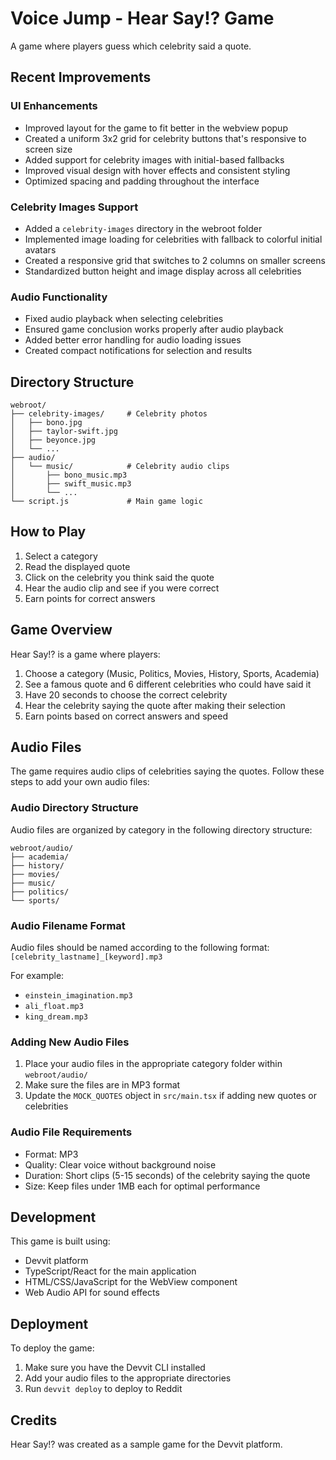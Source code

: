 # Voice Jump - Hear Say!? Game

A game where players guess which celebrity said a quote.

## Recent Improvements

### UI Enhancements
- Improved layout for the game to fit better in the webview popup
- Created a uniform 3x2 grid for celebrity buttons that's responsive to screen size
- Added support for celebrity images with initial-based fallbacks
- Improved visual design with hover effects and consistent styling
- Optimized spacing and padding throughout the interface

### Celebrity Images Support
- Added a `celebrity-images` directory in the webroot folder
- Implemented image loading for celebrities with fallback to colorful initial avatars
- Created a responsive grid that switches to 2 columns on smaller screens
- Standardized button height and image display across all celebrities

### Audio Functionality
- Fixed audio playback when selecting celebrities
- Ensured game conclusion works properly after audio playback
- Added better error handling for audio loading issues
- Created compact notifications for selection and results

## Directory Structure

```
webroot/
├── celebrity-images/     # Celebrity photos 
│   ├── bono.jpg
│   ├── taylor-swift.jpg
│   ├── beyonce.jpg
│   └── ...
├── audio/
│   └── music/            # Celebrity audio clips
│       ├── bono_music.mp3
│       ├── swift_music.mp3
│       └── ...
└── script.js             # Main game logic
```

## How to Play
1. Select a category
2. Read the displayed quote
3. Click on the celebrity you think said the quote
4. Hear the audio clip and see if you were correct
5. Earn points for correct answers

## Game Overview

Hear Say!? is a game where players:
1. Choose a category (Music, Politics, Movies, History, Sports, Academia)
2. See a famous quote and 6 different celebrities who could have said it
3. Have 20 seconds to choose the correct celebrity
4. Hear the celebrity saying the quote after making their selection
5. Earn points based on correct answers and speed

## Audio Files

The game requires audio clips of celebrities saying the quotes. Follow these steps to add your own audio files:

### Audio Directory Structure

Audio files are organized by category in the following directory structure:

```
webroot/audio/
├── academia/
├── history/
├── movies/
├── music/
├── politics/
└── sports/
```

### Audio Filename Format

Audio files should be named according to the following format:
`[celebrity_lastname]_[keyword].mp3`

For example:
- `einstein_imagination.mp3`
- `ali_float.mp3`
- `king_dream.mp3`

### Adding New Audio Files

1. Place your audio files in the appropriate category folder within `webroot/audio/`
2. Make sure the files are in MP3 format
3. Update the `MOCK_QUOTES` object in `src/main.tsx` if adding new quotes or celebrities

### Audio File Requirements

- Format: MP3
- Quality: Clear voice without background noise
- Duration: Short clips (5-15 seconds) of the celebrity saying the quote
- Size: Keep files under 1MB each for optimal performance

## Development

This game is built using:
- Devvit platform
- TypeScript/React for the main application
- HTML/CSS/JavaScript for the WebView component
- Web Audio API for sound effects

## Deployment

To deploy the game:
1. Make sure you have the Devvit CLI installed
2. Add your audio files to the appropriate directories
3. Run `devvit deploy` to deploy to Reddit

## Credits

Hear Say!? was created as a sample game for the Devvit platform. 
